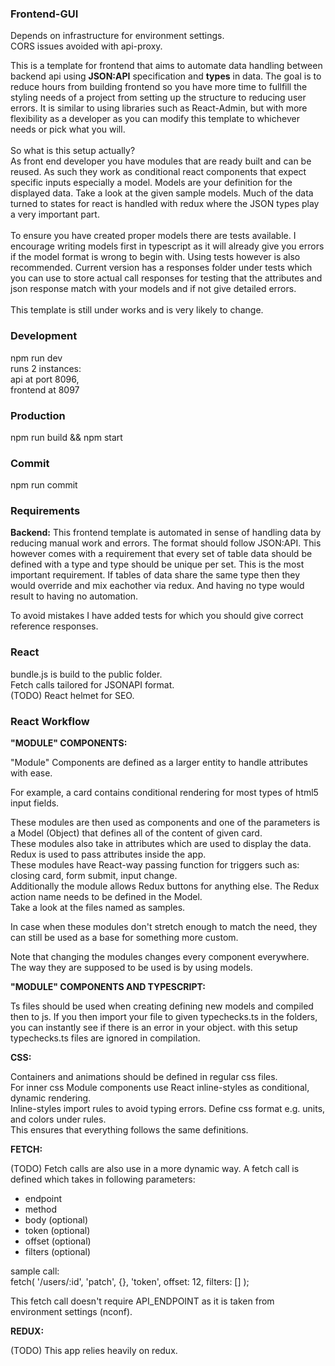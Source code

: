 ### Frontend-GUI
Depends on infrastructure for environment settings.<br>
CORS issues avoided with api-proxy.

This is a template for frontend that aims to automate data handling between backend api using **JSON:API** specification and **types** in data.
The goal is to reduce hours from building frontend so you have more time to fullfill the styling needs of a project from setting up the structure to reducing user errors. It is similar to using libraries such as React-Admin, but with more flexibility as a developer as you can modify this template to whichever needs or pick what you will.<br>
<br>
So what is this setup actually?<br>
As front end developer you have modules that are ready built and can be reused. As such they work as conditional react components that expect specific inputs especially a model. Models are your definition for the displayed data. Take a look at the given sample models. Much of the data turned to states for react is handled with redux where the JSON types play a very important part.<br>
<br>
To ensure you have created proper models there are tests available. I encourage writing models first in typescript as it will already give you errors if the model format is wrong to begin with. Using tests however is also recommended. Current version has a responses folder under tests which you can use to store actual call responses for testing that the attributes and json response match with your models and if not give detailed errors.<br>
<br>
This template is still under works and is very likely to change.<br>

### Development
npm run dev<br>
runs 2 instances: <br>
api at port 8096, <br>
frontend at 8097

### Production
npm run build && npm start

### Commit
npm run commit

### Requirements

**Backend:**
This frontend template is automated in sense of handling data by reducing manual work and errors. The format should follow JSON:API.
This however comes with a requirement that every set of table data should be defined with a type and type should be unique per set. This is the most important requirement.
If tables of data share the same type then they would override and mix eachother via redux. And having no type would result to having no automation.

To avoid mistakes I have added tests for which you should give correct reference responses.

### React
bundle.js is build to the public folder.<br>
Fetch calls tailored for JSONAPI format.<br>
(TODO) React helmet for SEO.

### React Workflow

**"MODULE" COMPONENTS:**

"Module" Components are defined as a larger entity to handle attributes with ease.

For example, a card contains conditional rendering for most types of html5 input fields.

These modules are then used as components and one of the parameters is a Model (Object) that defines all of the content of given card.<br>
These modules also take in attributes which are used to display the data. Redux is used to pass attributes inside the app.<br>
These modules have React-way passing function for triggers such as: closing card, form submit, input change.<br>
Additionally the module allows Redux buttons for anything else. The Redux action name needs to be defined in the Model.<br>
Take a look at the files named as samples.

In case when these modules don't stretch enough to match the need, they can still be used as a base for something more custom.

Note that changing the modules changes every component everywhere. The way they are supposed to be used is by using models.

**"MODULE" COMPONENTS AND TYPESCRIPT:**

Ts files should be used when creating defining new models and compiled then to js. If you then import your file to given typechecks.ts in the folders, you can instantly see if there is an error in your object. with this setup typechecks.ts files are ignored in compilation.

**CSS:**

Containers and animations should be defined in regular css files.<br>
For inner css Module components use React inline-styles as conditional, dynamic rendering.<br>
Inline-styles import rules to avoid typing errors. Define css format e.g. units, and colors under rules.<br>
This ensures that everything follows the same definitions.

**FETCH:**

(TODO) Fetch calls are also use in a more dynamic way. A fetch call is defined which takes in following parameters:

*   endpoint
*   method
*   body (optional)
*   token (optional)
*   offset (optional)
*   filters (optional)

sample call:<br>
fetch( '/users/:id', 'patch', {}, 'token', offset: 12, filters: [] );

This fetch call doesn't require API_ENDPOINT as it is taken from environment settings (nconf).

**REDUX:**

(TODO) This app relies heavily on redux.